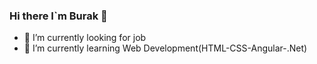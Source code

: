 ### Hi there I`m Burak 👋

- 🔭 I’m currently looking for job
- 🌱 I’m currently learning Web Development(HTML-CSS-Angular-.Net)


